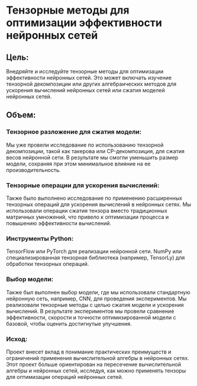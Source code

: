 # Тензорные методы для оптимизации эффективности нейронных сетей

## Цель:
Внедряйте и исследуйте тензорные методы для оптимизации эффективности нейронных сетей. Это может включать изучение тензорной декомпозиции или других алгебраических методов для ускорения вычислений нейронных сетей или сжатия моделей нейронных сетей.

## Объем:

### Тензорное разложение для сжатия модели:

Мы уже провели исследование по использованию тензорной декомпозиции, такой как такерова или CP-декомпозиция, для сжатия весов нейронной сети. В результате мы смогли уменьшить размер модели, сохраняя при этом минимальное влияние на ее производительность.

### Тензорные операции для ускорения вычислений:

Также было выполнено исследование по применению расширенных тензорных операций для ускорения вычислений в нейронных сетях. Мы использовали операции сжатия тензора вместо традиционных матричных умножений, что привело к оптимизации процесса и повышению эффективности вычислений.

### Инструменты Python:

TensorFlow или PyTorch для реализации нейронной сети.
NumPy или специализированная тензорная библиотека (например, TensorLy) для обработки тензорных операций.

### Выбор модели:

Также был выполнен выбор модели, где мы использовали стандартную нейронную сеть, например, CNN, для проведения экспериментов. Мы реализовали тензорные методы с целью сжатия модели и ускорения вычислений. В результате экспериментов мы провели сравнение эффективности, скорости и точности оптимизированной модели с базовой, чтобы оценить достигнутые улучшения.

### Исход:

Проект внесет вклад в понимание практических преимуществ и ограничений применения вычислительной алгебры в нейронных сетях.
Этот проект больше ориентирован на пересечение вычислительной алгебры и нейронных сетей, исследуя, как можно применять тензоры для оптимизации операций нейронных сетей.
